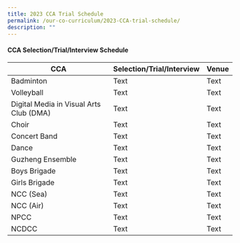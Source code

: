```yaml
---
title: 2023 CCA Trial Schedule
permalink: /our-co-curriculum/2023-CCA-trial-schedule/
description: ""
---
```

#### CCA Selection/Trial/Interview Schedule

| CCA | Selection/Trial/Interview | Venue |
| -------- | -------- | -------- |
| Badminton     | Text     | Text     |
| Volleyball     | Text     | Text     |
| Digital Media in Visual Arts Club (DMA)     | Text     | Text     |
| Choir    | Text     | Text     |
| Concert Band     | Text     | Text     |
| Dance     | Text     | Text     |
| Guzheng Ensemble    | Text     | Text     |
| Boys Brigade    | Text     | Text     |
| Girls Brigade     | Text     | Text     |
| NCC (Sea)    | Text     | Text     |
| NCC (Air)     | Text     | Text     |
| NPCC    | Text     | Text     |
| NCDCC    | Text     | Text     |